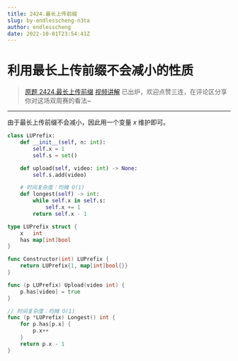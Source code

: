 ```yaml
---
title: 2424.最长上传前缀
slug: by-endlesscheng-n3ta
author: endlesscheng
date: 2022-10-01T23:54:41Z
---
```

# 利用最长上传前缀不会减小的性质
 
> [原题 2424.最长上传前缀](https://leetcode.cn/problems/longest-uploaded-prefix)
[视频讲解](https://www.bilibili.com/video/BV1tW4y1e7rb) 已出炉，欢迎点赞三连，在评论区分享你对这场双周赛的看法~

---
 
由于最长上传前缀不会减小，因此用一个变量 $x$ 维护即可。

```py [sol1-Python3]
class LUPrefix:
    def __init__(self, n: int):
        self.x = 1
        self.s = set()

    def upload(self, video: int) -> None:
        self.s.add(video)

    # 时间复杂度：均摊 O(1)
    def longest(self) -> int:
        while self.x in self.s:
            self.x += 1
        return self.x - 1
```

```go [sol1-Go]
type LUPrefix struct {
	x   int
	has map[int]bool
}

func Constructor(int) LUPrefix {
	return LUPrefix{1, map[int]bool{}}
}

func (p LUPrefix) Upload(video int) {
	p.has[video] = true
}

// 时间复杂度：均摊 O(1)
func (p *LUPrefix) Longest() int {
	for p.has[p.x] {
		p.x++
	}
	return p.x - 1
}
```

